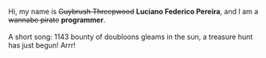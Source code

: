 Hi, my name is ~~Guybrush Threepwood~~ **Luciano Federico Pereira**, and I am a ~~wannabe pirate~~ **programmer**.<br><br>A short song: 1143 bounty of doubloons gleams in the sun, a treasure hunt has just begun! Arrr!
